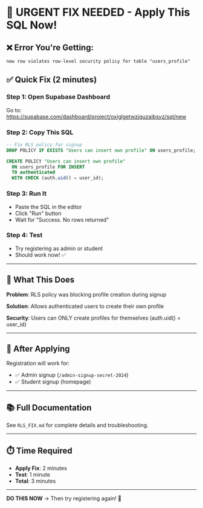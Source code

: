 # 🚨 URGENT FIX NEEDED - Apply This SQL Now!

## ❌ Error You're Getting:
```
new row violates row-level security policy for table "users_profile"
```

## ✅ Quick Fix (2 minutes)

### Step 1: Open Supabase Dashboard
Go to: https://supabase.com/dashboard/project/oxiglgetwzjquzaibsyz/sql/new

### Step 2: Copy This SQL
```sql
-- Fix RLS policy for signup
DROP POLICY IF EXISTS "Users can insert own profile" ON users_profile;

CREATE POLICY "Users can insert own profile"
  ON users_profile FOR INSERT
  TO authenticated
  WITH CHECK (auth.uid() = user_id);
```

### Step 3: Run It
- Paste the SQL in the editor
- Click "Run" button
- Wait for "Success. No rows returned"

### Step 4: Test
- Try registering as admin or student
- Should work now! ✅

---

## 🎯 What This Does

**Problem**: RLS policy was blocking profile creation during signup

**Solution**: Allows authenticated users to create their own profile

**Security**: Users can ONLY create profiles for themselves (auth.uid() = user_id)

---

## 📱 After Applying

Registration will work for:
- ✅ Admin signup (`/admin-signup-secret-2024`)
- ✅ Student signup (homepage)

---

## 📚 Full Documentation

See `RLS_FIX.md` for complete details and troubleshooting.

---

## ⏱️ Time Required

- **Apply Fix**: 2 minutes
- **Test**: 1 minute
- **Total**: 3 minutes

---

**DO THIS NOW** → Then try registering again! 🚀
